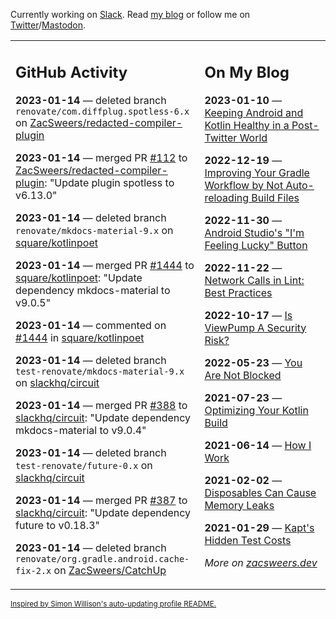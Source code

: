 Currently working on [Slack](https://slack.com/). Read [my blog](https://zacsweers.dev/) or follow me on [Twitter](https://twitter.com/ZacSweers)/[Mastodon](https://hachyderm.io/@ZacSweers).

<table><tr><td valign="top" width="60%">

## GitHub Activity
<!-- githubActivity starts -->
**2023-01-14** — deleted branch `renovate/com.diffplug.spotless-6.x` on [ZacSweers/redacted-compiler-plugin](https://github.com/ZacSweers/redacted-compiler-plugin)

**2023-01-14** — merged PR [#112](https://github.com/ZacSweers/redacted-compiler-plugin/pull/112) to [ZacSweers/redacted-compiler-plugin](https://github.com/ZacSweers/redacted-compiler-plugin): "Update plugin spotless to v6.13.0"

**2023-01-14** — deleted branch `renovate/mkdocs-material-9.x` on [square/kotlinpoet](https://github.com/square/kotlinpoet)

**2023-01-14** — merged PR [#1444](https://github.com/square/kotlinpoet/pull/1444) to [square/kotlinpoet](https://github.com/square/kotlinpoet): "Update dependency mkdocs-material to v9.0.5"

**2023-01-14** — commented on [#1444](https://github.com/square/kotlinpoet/pull/1444#issuecomment-1382955926) in [square/kotlinpoet](https://github.com/square/kotlinpoet)

**2023-01-14** — deleted branch `test-renovate/mkdocs-material-9.x` on [slackhq/circuit](https://github.com/slackhq/circuit)

**2023-01-14** — merged PR [#388](https://github.com/slackhq/circuit/pull/388) to [slackhq/circuit](https://github.com/slackhq/circuit): "Update dependency mkdocs-material to v9.0.4"

**2023-01-14** — deleted branch `test-renovate/future-0.x` on [slackhq/circuit](https://github.com/slackhq/circuit)

**2023-01-14** — merged PR [#387](https://github.com/slackhq/circuit/pull/387) to [slackhq/circuit](https://github.com/slackhq/circuit): "Update dependency future to v0.18.3"

**2023-01-14** — deleted branch `renovate/org.gradle.android.cache-fix-2.x` on [ZacSweers/CatchUp](https://github.com/ZacSweers/CatchUp)
<!-- githubActivity ends -->
</td><td valign="top" width="40%">

## On My Blog
<!-- blog starts -->
**2023-01-10** — [Keeping Android and Kotlin Healthy in a Post-Twitter World](https://www.zacsweers.dev/keeping-android-healthy/)

**2022-12-19** — [Improving Your Gradle Workflow by Not Auto-reloading Build Files](https://www.zacsweers.dev/improving-your-workflow-by-not-auto-reloading-build-files/)

**2022-11-30** — [Android Studio's "I'm Feeling Lucky" Button](https://www.zacsweers.dev/android-studios-im-feeling-lucky-button/)

**2022-11-22** — [Network Calls in Lint: Best Practices](https://www.zacsweers.dev/network-calls-in-lint-best-practices/)

**2022-10-17** — [Is ViewPump A Security Risk?](https://www.zacsweers.dev/is-viewpump-a-security-risk/)

**2022-05-23** — [You Are Not Blocked](https://www.zacsweers.dev/you-are-not-blocked/)

**2021-07-23** — [Optimizing Your Kotlin Build](https://www.zacsweers.dev/optimizing-your-kotlin-build/)

**2021-06-14** — [How I Work](https://www.zacsweers.dev/how-i-work/)

**2021-02-02** — [Disposables Can Cause Memory Leaks](https://www.zacsweers.dev/disposables-can-cause-memory-leaks/)

**2021-01-29** — [Kapt's Hidden Test Costs](https://www.zacsweers.dev/kapts-hidden-test-costs/)
<!-- blog ends -->
_More on [zacsweers.dev](https://zacsweers.dev/)_
</td></tr></table>

<sub><a href="https://simonwillison.net/2020/Jul/10/self-updating-profile-readme/">Inspired by Simon Willison's auto-updating profile README.</a></sub>